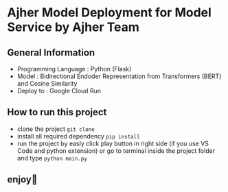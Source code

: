 # Ajher Model Deployment for Model Service by Ajher Team

## General Information
- Programming Language : Python (Flask)
- Model : Bidirectional Endoder Representation from Transformers (BERT) and Cosine Similarity
- Deploy to : Google Cloud Run

## How to run this project
- clone the project `git clone`
- install all required dependency `pip install`
- run the project by easly click play button in right side (if you use VS Code and python extension) or go to terminal inside the project folder and type `python main.py`

## enjoy🎉
